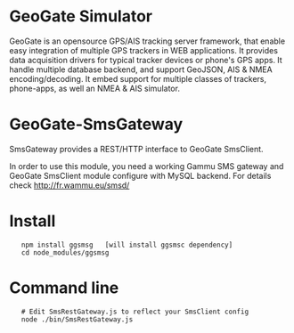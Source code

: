 GeoGate Simulator
=================

GeoGate is an opensource GPS/AIS tracking server framework, that enable easy
integration of multiple GPS trackers in WEB applications. It provides data
acquisition drivers for typical tracker devices or phone's GPS apps.
It handle multiple database backend, and support GeoJSON, AIS & NMEA encoding/decoding.
It embed support for multiple classes of trackers, phone-apps, as well an NMEA & AIS simulator.

GeoGate-SmsGateway
==================

SmsGateway provides a REST/HTTP interface to GeoGate SmsClient.

In order to use this module, you need a working Gammu SMS gateway and GeoGate SmsClient module
configure with MySQL backend. For details check http://fr.wammu.eu/smsd/

Install
=======
       npm install ggsmsg   [will install ggsmsc dependency]
       cd node_modules/ggsmsg

Command line
=============
       # Edit SmsRestGateway.js to reflect your SmsClient config
       node ./bin/SmsRestGateway.js

